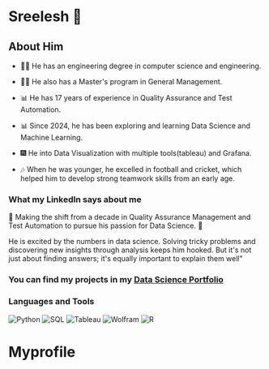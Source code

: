 # Sreelesh 👋


## About Him

- 👨‍🎓 He has an engineering degree in computer science and engineering.
- 👨‍🎓 He also has a Master's program in General Management.

- 📊 He has 17 years of experience in Quality Assurance and Test Automation.
- 📊 Since 2024, he has been exploring and learning Data Science and Machine Learning.

- 🎆 He into Data Visualization  with multiple tools(tableau) and Grafana.

- 🎶 When he was younger, he excelled in football and cricket, which helped him to develop strong teamwork skills from an early age.


### What my LinkedIn says about me

👋 Making the shift from a decade in Quality Assurance Management and Test Automation to pursue his passion for Data Science. 🚀

He is excited by the numbers in data science. Solving tricky problems and discovering new insights through analysis keeps him hooked. 
But it's not just about finding answers; it's equally important to explain them well"

### You can find my projects in my [Data Science Portfolio](https://github.com/kunnath/DatascienceProject)
### Languages and Tools

![Python](https://img.shields.io/badge/python-EECC5B?style=for-the-badge&logo=python&logoColor=white)
![SQL](https://img.shields.io/badge/sql-%2307405e.svg?style=for-the-badge&logo=sql&logoColor=white)
![Tableau](https://img.shields.io/badge/Tableau-FF2F92?style=for-the-badge&logo=Tableau&logoColor=white)
![Wolfram](https://img.shields.io/badge/wolfram-%23E34F26.svg?style=for-the-badge&logo=wolfram&logoColor=white)
![R](https://img.shields.io/badge/r-3670A0?style=for-the-badge&logo=r&logoColor=white)
# Myprofile
